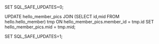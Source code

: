 SET SQL_SAFE_UPDATES=0;

UPDATE hello_member_pics JOIN 
(SELECT id,mid FROM hello.hello_member) tmp
ON hello_member_pics.member_id = tmp.id
SET hello_member_pics.mid = tmp.mid;

SET SQL_SAFE_UPDATES=1;